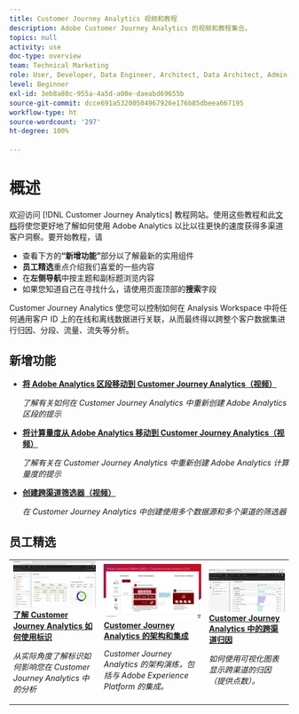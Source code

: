```yaml
---
title: Customer Journey Analytics 视频和教程
description: Adobe Customer Journey Analytics 的视频和教程集合。
topics: null
activity: use
doc-type: overview
team: Technical Marketing
role: User, Developer, Data Engineer, Architect, Data Architect, Admin, Leader
level: Beginner
exl-id: 3eb8a80c-955a-4a5d-a00e-daeabd69655b
source-git-commit: dcce691a53200504967926e176b85dbeea667195
workflow-type: ht
source-wordcount: '297'
ht-degree: 100%

---
```


# 概述

欢迎访问 [!DNL Customer Journey Analytics] 教程网站。使用这些教程和此[文档](https://docs.adobe.com/content/help/zh-Hans/analytics-platform/using/cja-landing.html)将使您更好地了解如何使用 Adobe Analytics 以比以往更快的速度获得多渠道客户洞察。要开始教程，请

* 查看下方的&#x200B;**“新增功能”**&#x200B;部分以了解最新的实用组件
* **员工精选**&#x200B;重点介绍我们喜爱的一些内容
* 在&#x200B;**左侧导航**&#x200B;中按主题和副标题浏览内容
* 如果您知道自己在寻找什么，请使用页面顶部的&#x200B;**搜索**&#x200B;字段

Customer Journey Analytics 使您可以控制如何在 Analysis Workspace 中将任何通用客户 ID 上的在线和离线数据进行关联，从而最终得以跨整个客户数据集进行归因、分段、流量、流失等分析。

## 新增功能

* **[将 Adobe Analytics 区段移动到 Customer Journey Analytics（视频）](/help/moving-adobe-analytics-segments-to-customer-journey-analytics.md)**

   *了解有关如何在 Customer Journey Analytics 中重新创建 Adobe Analytics 区段的提示*

* **[将计算量度从 Adobe Analytics 移动到 Customer Journey Analytics（视频）](/help/moving-your-calculated-metrics-from-adobe-analytics-to-customer-journey-analytics.md)**

   *了解有关在 Customer Journey Analytics 中重新创建 Adobe Analytics 计算量度的提示*

* **[创建跨渠道筛选器（视频）](/help/creating-cross-channel-filters-in-customer-journey-analytics.md)**

   *在 Customer Journey Analytics 中创建使用多个数据源和多个渠道的筛选器*

## 员工精选

<table>
<tr>
  <td>
    <a href="/help/understanding-how-customer-journey-analytics-uses-identity.md">
      <img alt="了解 CJA 如何使用标识" src="assets/30750.jpg" />
    </a>
    <div>
      <a href="/help/understanding-how-customer-journey-analytics-uses-identity.md">
    <strong>了解 Customer Journey Analytics 如何使用标识</strong>
    </a>
    </div>
    <p>
    <em>从实际角度了解标识如何影响您在 Customer Journey Analytics 中的分析</em>
    <p>
  </td>
   <td>
    <a href="/help/architecture-and-integrations-of-cja.md">
      <img alt="Customer Journey Analytics 的架构和集成" src="assets/32483.jpg" />
    </a>
    <div>
      <a href="/help/architecture-and-integrations-of-cja.md">
    <strong>Customer Journey Analytics 的架构和集成</strong>
    </a>
    </div>
    <p>
    <em>Customer Journey Analytics 的架构演练，包括与 Adobe Experience Platform 的集成。</em>
    <p>
  </td>
  <td>
    <a href="/help/cross-channel-attribution-in-customer-journey-analytics.md">
      <img alt="Customer Journey Analytics 中的跨渠道归因" src="assets/31772.jpg" />
    </a>
    <div>
      <a href="/help/cross-channel-attribution-in-customer-journey-analytics.md">
    <strong>Customer Journey Analytics 中的跨渠道归因</strong>
    </a>
    </div>
    <p>
    <em>如何使用可视化图表显示跨渠道的归因（提供点数）。</em>
    <p>
  </td>
</tr>
</table>
